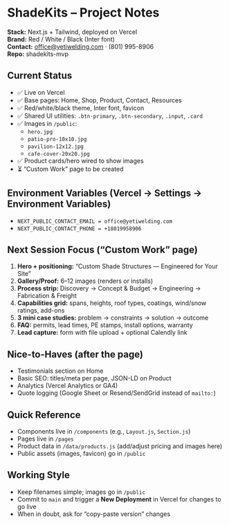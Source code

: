 # ShadeKits – Project Notes

**Stack:** Next.js + Tailwind, deployed on Vercel  
**Brand:** Red / White / Black (Inter font)  
**Contact:** office@yetiwelding.com · (801) 995-8906  
**Repo:** shadekits-mvp

## Current Status
- ✅ Live on Vercel
- ✅ Base pages: Home, Shop, Product, Contact, Resources
- ✅ Red/white/black theme, Inter font, favicon
- ✅ Shared UI utilities: `.btn-primary`, `.btn-secondary`, `.input`, `.card`
- ✅ Images in `/public`:  
  - `hero.jpg`  
  - `patio-pro-10x10.jpg`  
  - `pavilion-12x12.jpg`  
  - `cafe-cover-20x20.jpg`
- ✅ Product cards/hero wired to show images
- ⏳ “Custom Work” page to be created

## Environment Variables (Vercel → Settings → Environment Variables)
- `NEXT_PUBLIC_CONTACT_EMAIL = office@yetiwelding.com`
- `NEXT_PUBLIC_CONTACT_PHONE = +18019958906`

## Next Session Focus (“Custom Work” page)
1. **Hero + positioning:** “Custom Shade Structures — Engineered for Your Site”
2. **Gallery/Proof:** 6–12 images (renders or installs)
3. **Process strip:** Discovery → Concept & Budget → Engineering → Fabrication & Freight
4. **Capabilities grid:** spans, heights, roof types, coatings, wind/snow ratings, add-ons
5. **3 mini case studies:** problem → constraints → solution → outcome
6. **FAQ:** permits, lead times, PE stamps, install options, warranty
7. **Lead capture:** form with file upload + optional Calendly link

## Nice-to-Haves (after the page)
- Testimonials section on Home
- Basic SEO: titles/meta per page, JSON-LD on Product
- Analytics (Vercel Analytics or GA4)
- Quote logging (Google Sheet or Resend/SendGrid instead of `mailto:`)

## Quick Reference
- Components live in `/components` (e.g., `Layout.js`, `Section.js`)
- Pages live in `/pages`
- Product data in `/data/products.js` (add/adjust pricing and images here)
- Public assets (images, favicon) go in `/public`

## Working Style
- Keep filenames simple; images go in `/public`
- Commit to `main` and trigger a **New Deployment** in Vercel for changes to go live
- When in doubt, ask for “copy-paste version” changes
